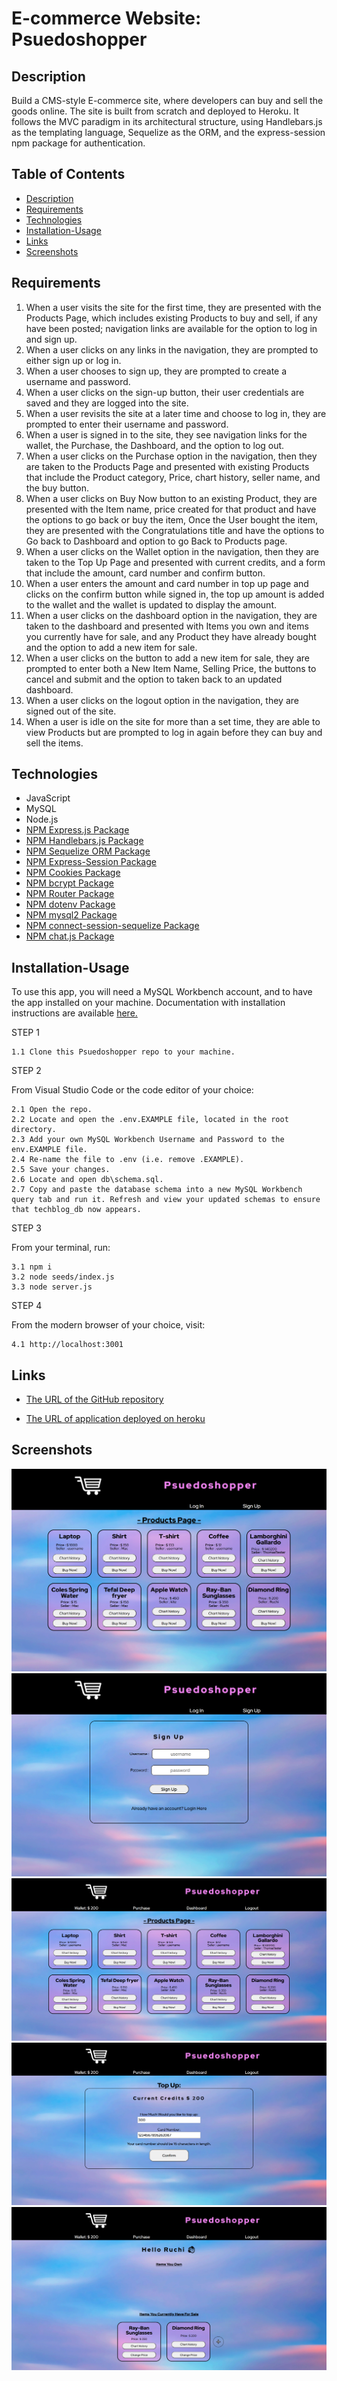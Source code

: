 # E-commerce Website: Psuedoshopper

## Description 

Build a CMS-style E-commerce site, where developers can buy and sell the goods online. The site is built from scratch and deployed to Heroku. It follows the MVC paradigm in its architectural structure, using Handlebars.js as the templating language, Sequelize as the ORM, and the express-session npm package for authentication.


## Table of Contents
- [Description](#description)
- [Requirements](#requirements)
- [Technologies](#technologies)
- [Installation-Usage](#installation-usage)
- [Links](#links)
- [Screenshots](#screenshots)


## Requirements

1. When a user visits the site for the first time, they are presented with the Products Page, which includes existing Products to buy and sell, if any have been posted; navigation links are available for the option to log in and sign up.
2. When a user clicks on any links in the navigation, they are prompted to either sign up or log in.
3. When a user chooses to sign up, they are prompted to create a username and password.
4. When a user clicks on the sign-up button, their user credentials are saved and they are logged into the site.
5. When a user revisits the site at a later time and choose to log in, they are prompted to enter their username and password.
6. When a user is signed in to the site, they see navigation links for the wallet, the Purchase, the Dashboard, and the option to log out.
7. When a user clicks on the Purchase option in the navigation, then they are taken to the Products Page and presented with existing Products that include the Product category, Price, chart history, seller name, and the buy button.
8. When a user clicks on Buy Now button to an existing Product, they are presented with the Item name, price created for that product and have the options to go back or buy the item, Once the User bought the item, they are presented with the Congratulations title and have the options to Go back to Dashboard and option to go Back to Products page.
9. When a user clicks on the Wallet option in the navigation, then they are taken to the Top Up Page and presented with current credits, and  a form that include the amount, card number and confirm button.
10. When a user enters the amount and card number in top up page and clicks on the confirm button while signed in, the top up amount is added to the wallet and the wallet is updated to display the amount.
11. When a user clicks on the dashboard option in the navigation, they are taken to the dashboard and presented with Items you own and items you currently have for sale, and any Product they have already bought and the option to add a new item for sale.
12. When a user clicks on the button to add a new item for sale, they are prompted to enter both a New Item Name, Selling Price, the buttons to cancel and submit and the option to taken back to an updated dashboard.
13. When a user clicks on the logout option in the navigation, they are signed out of the site.
14. When a user is idle on the site for more than a set time, they are able to view Products but are prompted to log in again before they can buy and sell the items.


## Technologies

- JavaScript
- MySQL
- Node.js
- [NPM Express.js Package](https://www.npmjs.com/package/express)
- [NPM Handlebars.js Package](https://www.npmjs.com/package/handlebars)
- [NPM Sequelize ORM Package](https://www.npmjs.com/package/sequelize)
- [NPM Express-Session Package](https://www.npmjs.com/package/express-session)
- [NPM Cookies Package](https://www.npmjs.com/package/cookies)
- [NPM bcrypt Package](https://www.npmjs.com/package/bcrypt)
- [NPM Router Package](https://www.npmjs.com/package/router)
- [NPM dotenv Package](https://www.npmjs.com/package/dotenv)
- [NPM mysql2 Package](https://www.npmjs.com/package/mysql2)
- [NPM connect-session-sequelize Package](https://www.npmjs.com/package/connect-session-sequelize?activeTab=versions)
- [NPM chat.js Package](https://www.npmjs.com/package/chart.js/v/2.7.3)

## Installation-Usage

To use this app, you will need a MySQL Workbench account, and to have the app installed on your machine. Documentation with installation instructions are available [here.](https://dev.mysql.com/doc/workbench/en/wb-installing.html) 

STEP 1

    1.1 Clone this Psuedoshopper repo to your machine.

STEP 2

From Visual Studio Code or the code editor of your choice:

    2.1 Open the repo.  
    2.2 Locate and open the .env.EXAMPLE file, located in the root directory.
    2.3 Add your own MySQL Workbench Username and Password to the env.EXAMPLE file.
    2.4 Re-name the file to .env (i.e. remove .EXAMPLE).
    2.5 Save your changes.
    2.6 Locate and open db\schema.sql.
    2.7 Copy and paste the database schema into a new MySQL Workbench query tab and run it. Refresh and view your updated schemas to ensure that techblog_db now appears.

STEP 3

From your terminal, run:

    3.1 npm i
    3.2 node seeds/index.js
    3.3 node server.js

STEP 4

From the modern browser of your choice, visit:

    4.1 http://localhost:3001

## Links

* [The URL of the GitHub repository](https://github.com/Thomas21119/PsuedoShopper.git)

* [The URL of application deployed on heroku](https://psuedoshopper.herokuapp.com/)



## Screenshots 
![Psuedoshopper](./public/images/homepage.png)
![Psuedoshopper](./public/images/signuppage.png)
![Psuedoshopper](./public/images/productpage.png)
![Psuedoshopper](./public/images/walletpage.png)
![Psuedoshopper](./public/images/dashboardpage.png)

